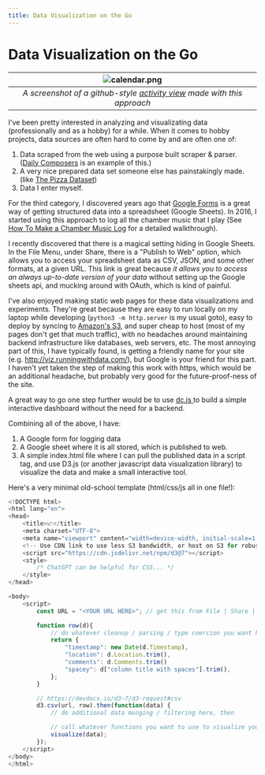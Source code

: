 ```yaml
---
title: Data Visualization on the Go
---
```

# Data Visualization on the Go

| ![calendar.png](https://github.com/user-attachments/assets/3e114f99-f258-4b78-97f7-07495e4e4b0e) | 
|:--:| 
| *A screenshot of a github-style [activity view](https://docs.github.com/en/account-and-profile/setting-up-and-managing-your-github-profile/managing-contribution-settings-on-your-profile/showing-an-overview-of-your-activity-on-your-profile) made with this approach* |

I've been pretty interested in analyzing and visualizating data (professionally and as a hobby) for a while. When it comes to hobby projects, data sources are often hard to come by and are often one of:
1. Data scraped from the web using a purpose built scraper & parser. ([Daily Composers](https://daily-composers.netlify.app/) is an example of this.)
1. A very nice prepared data set someone else has painstakingly made. (like [The Pizza Dataset](https://github.com/amazon-science/pizza-semantic-parsing-dataset))
1. Data I enter myself.

For the third category, I discovered years ago that [Google Forms](https://docs.Google.com/forms/u/0/) is a great way of getting structured data into a spreadsheet (Google Sheets). In 2016, I started using this approach to log all the chamber music that I play (See [How To Make a Chamber Music Log](https://quip.com/0Fy0AQTJIQmd/How-to-Make-a-Chamber-Music-Log) for a detailed walkthrough).

I recently discovered that there is a magical setting hiding in Google Sheets. In the File Menu, under Share, there is a "Publish to Web" option, which allows you to access your spreadsheet data as CSV, JSON, and some other formats, at a given URL. This link is great because *it allows you to access an always up-to-date version of your data* without setting up the Google sheets api, and mucking around with OAuth, which is kind of painful. 

I've also enjoyed making static web pages for these data visualizations and experiments. They're great because they are easy to run locally on my laptop while developing (`python3 -m http.server` is my usual goto), easy to deploy by syncing to [Amazon's S3](https://medium.com/@kyle.galbraith/how-to-host-a-website-on-s3-without-getting-lost-in-the-sea-e2b82aa6cd38), and super cheap to host (most of my pages don't get that much traffic), with no headaches around maintaining backend infrastructure like databases, web servers, etc. The most annoying part of this, I have typically found, is getting a friendly name for your site (e.g. http://viz.runningwithdata.com/), but Google is your friend for this part. I haven't yet taken the step of making this work with https, which would be an additional headache, but probably very good for the future-proof-ness of the site. 

A great way to go one step further would be to use [dc.js ](https://dc-js.github.io/dc.js/) to build a simple interactive dashboard without the need for a backend. 

Combining all of the above, I have:
1. A Google form for logging data
2. A Google sheet where it is all stored, which is published to web.
3. A simple index.html file where I can pull the published data in a script tag, and use D3.js (or another javascript data visualization library) to visualize the data and make a small interactive tool.

Here's a very minimal old-school template (html/css/js all in one file!):
```javascript
<!DOCTYPE html>
<html lang="en">
<head>
    <title>📈</title>
    <meta charset="UTF-8">
    <meta name="viewport" content="width=device-width, initial-scale=1.0">
    <!-- Use CDN link to use less S3 bandwidth, or host on S3 for robustness.  -->
    <script src="https://cdn.jsdelivr.net/npm/d3@7"></script>
    <style>
        /* ChatGPT can be helpful for CSS... */
    </style>
</head>

<body>
    <script>
        const URL = "<YOUR URL HERE>"; // get this from File | Share | Publish to Web in Google Sheets

        function row(d){
            // do whatever cleanup / parsing / type coercion you want here.
            return {
                "timestamp": new Date(d.Timestamp),
                "location": d.Location.trim(),
                "comments": d.Comments.trim()
                "spacey": d["column title with spaces"].trim(),
            };
        }

        // https://devdocs.io/d3~7/d3-request#csv
        d3.csv(url, row).then(function(data) {
            // do additional data munging / filtering here, then 

            // call whatever functions you want to use to visualize your data.
            visualize(data);
        });
    </script>
</body>
</html>
```
